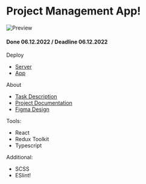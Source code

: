 # Project Management App!

![Preview](https://user-images.githubusercontent.com/26232484/202292480-e4086f8d-f233-465a-ac6c-6b758b9d08d5.png)

#### Done 06.12.2022 / Deadline 06.12.2022

Deploy
* [Server](https://final-task-backend-production-3625.up.railway.app/api-docs/#/)
* [App](/)

About
* [Task Description](https://github.com/rolling-scopes-school/tasks/blob/master/tasks/react/project-management-system-EN.md)
* [Project Documentation](https://goofy-secure-b26.notion.site/React-PM-App-50f7bf06748a4bf5a99317ef066027fe)
* [Figma Design](https://www.figma.com/file/HHDYCgo8Nik91m0P6JpxBH/PM-App?node-id=1004%3A210175&t=8Otf56UyOdTKgCH0-1)

Tools:
* React
* Redux Toolkit
* Typescript

Additional:
* SCSS
* ESlint!
